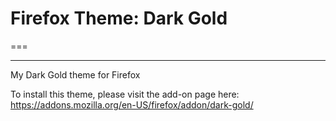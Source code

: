 # Firefox Theme: Dark Gold
===

---

My Dark Gold theme for Firefox

To install this theme, please visit the add-on page here: https://addons.mozilla.org/en-US/firefox/addon/dark-gold/
